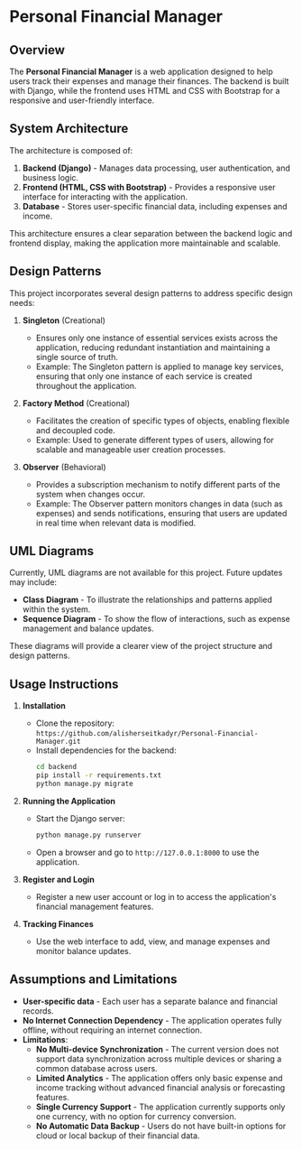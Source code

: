 # Personal Financial Manager

## Overview
The **Personal Financial Manager** is a web application designed to help users track their expenses and manage their finances. The backend is built with Django, while the frontend uses HTML and CSS with Bootstrap for a responsive and user-friendly interface.

## System Architecture
The architecture is composed of:
1. **Backend (Django)** - Manages data processing, user authentication, and business logic.
2. **Frontend (HTML, CSS with Bootstrap)** - Provides a responsive user interface for interacting with the application.
3. **Database** - Stores user-specific financial data, including expenses and income.

This architecture ensures a clear separation between the backend logic and frontend display, making the application more maintainable and scalable.

## Design Patterns
This project incorporates several design patterns to address specific design needs:

1. **Singleton** (Creational)
   - Ensures only one instance of essential services exists across the application, reducing redundant instantiation and maintaining a single source of truth.
   - Example: The Singleton pattern is applied to manage key services, ensuring that only one instance of each service is created throughout the application.

2. **Factory Method** (Creational)
   - Facilitates the creation of specific types of objects, enabling flexible and decoupled code.
   - Example: Used to generate different types of users, allowing for scalable and manageable user creation processes.

3. **Observer** (Behavioral)
   - Provides a subscription mechanism to notify different parts of the system when changes occur.
   - Example: The Observer pattern monitors changes in data (such as expenses) and sends notifications, ensuring that users are updated in real time when relevant data is modified.

## UML Diagrams
Currently, UML diagrams are not available for this project. Future updates may include:
- **Class Diagram** - To illustrate the relationships and patterns applied within the system.
- **Sequence Diagram** - To show the flow of interactions, such as expense management and balance updates.

These diagrams will provide a clearer view of the project structure and design patterns.

## Usage Instructions
1. **Installation**
   - Clone the repository: `https://github.com/alisherseitkadyr/Personal-Financial-Manager.git`
   - Install dependencies for the backend:
     ```bash
     cd backend
     pip install -r requirements.txt
     python manage.py migrate
     ```

2. **Running the Application**
   - Start the Django server:
     ```bash
     python manage.py runserver
     ```
   - Open a browser and go to `http://127.0.0.1:8000` to use the application.

3. **Register and Login**
   - Register a new user account or log in to access the application's financial management features.

4. **Tracking Finances**
   - Use the web interface to add, view, and manage expenses and monitor balance updates.

## Assumptions and Limitations
- **User-specific data** - Each user has a separate balance and financial records.
- **No Internet Connection Dependency** - The application operates fully offline, without requiring an internet connection.
- **Limitations**:
   - **No Multi-device Synchronization** - The current version does not support data synchronization across multiple devices or sharing a common database across users.
   - **Limited Analytics** - The application offers only basic expense and income tracking without advanced financial analysis or forecasting features.
   - **Single Currency Support** - The application currently supports only one currency, with no option for currency conversion.
   - **No Automatic Data Backup** - Users do not have built-in options for cloud or local backup of their financial data.
